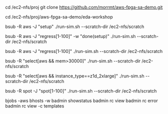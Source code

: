 cd /ec2-nfs/proj
git clone https://github.com/morrmt/aws-fpga-sa-demo.git

cd /ec2-nfs/proj/aws-fpga-sa-demo/eda-workshop

bsub -R aws -J "setup" ./run-sim.sh --scratch-dir /ec2-nfs/scratch

bsub -R aws -J "regress[1-100]" -w "done(setup)" ./run-sim.sh --scratch-dir /ec2-nfs/scratch

bsub -R aws -J "regress[1-100]" ./run-sim.sh --scratch-dir /ec2-nfs/scratch

bsub -R "select[aws && mem>30000]" ./run-sim.sh --scratch-dir /ec2-nfs/scratch

bsub -R "select[aws && instance_type==z1d_2xlarge]" ./run-sim.sh --scratch-dir /ec2-nfs/scratch

bsub -R spot -J "spot[1-100]" ./run-sim.sh --scratch-dir /ec2-nfs/scratch

bjobs -aws
bhosts -w
badmin showstatus
badmin rc view
badmin rc error
badmin rc view -c templates




